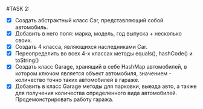 #TASK 2:
 
- [x] Создать абстрактный класс Car, представляющий собой автомобиль.
- [x] Добавить в него поля: марка, модель, год выпуска + несколько своих.
- [x] Создать 4 класса, являющихся наследниками Car.
- [x] Переопределить во всех 4-х классах методы equals(), hashCode() и toString()
- [x] Создать класс Garage, хранящий в себе HashMap автомобилей,
в котором ключом является объект автомобиля, значением - количество точно таких автомобилей в гараже.
- [x] Добавить в класс Garage методы для парковки, выезда авто, а также для получения количества определенного вида автомобилей.
Продемонстрировать работу гаража.
